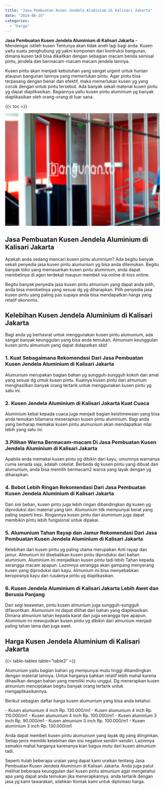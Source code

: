 ```yaml
---
title: "Jasa Pembuatan Kusen Jendela Aluminium di Kalisari Jakarta"
date: "2024-06-25"
categories: 
  - "harga"
---
```


**Jasa Pembuatan Kusen Jendela Aluminium di Kalisari Jakarta** – Mendengar istileh kusen Tentunya akan tidak aneh lagi bagi anda. Kusen yaitu suatu penghubung yg yakni komponen dari kontruksi bangunan, dimana kusen tadi bisa dikaitkan dengan sebagian macam benda semisal pintu, jendela dan bermacam-macam macam jendela lainnya.

Kusen pintu akan menjadi kebutuhan yang sangat urgent untuk hunian ataupun bangunan lainnya yang memerlukan pintu. Agar pintu bisa terpasang dengan benar dan efektif, maka memerlukan kusen yg yang cocok dengan untuk pintu tersebut. Ada banyak sekali material kusen pintu yg dapat diaplikasikan. Bagiannya yaitu kusen pintu aluminium yg banyak diaplikasikan oleh orang-orang di luar sana.

{{< toc >}}

![Jasa Pembuatan Kusen Jendela Aluminium di Kalisari Jakarta](/images/harga-kusen-jendela-alumunium-21.png)

## Jasa Pembuatan Kusen Jendela Aluminium di Kalisari Jakarta

Apakah anda sedang mencari kusen pintu aluminium? Ada begitu banyak sekali penyedia jasa kusen pintu alumunium yg bisa anda ditemukan. Begitu banyak toko yang memasarkan kusen pintu aluminium, anda dapat membelinya di agen terdekat maupun membeli via online di kios online.

Begitu banyak penyedia jasa kusen pintu almunium yang dapat anda pilih, anda bisa membelinya yang sesuai dg yg diharapkan. Pilih penyedia jasa kusen pintu yang paling pas supaya anda bisa mendapatkan harga yang relatif ekonomis.

## Kelebihan Kusen Jendela Aluminium di Kalisari Jakarta

Bagi anda yg berhasrat untuk menggunakan kusen pintu alumunium, ada sangat banyak keunggulan yang bisa anda temukan. Almunium keunggulan kusen pintu almunium yang dapat didapatkan sbb!

### 1\. Kuat Sebagaimana Rekomendasi Dari Jasa Pembuatan Kusen Jendela Aluminium di Kalisari Jakarta

Alumunium merupakan bagian bahan yg sungguh-sungguh kokoh dan amat yang sesuai dg untuk kusen pintu. Kuatnya kusen pintu dari almunium menghasilkan banyak orang tertarik untuk menggunakan kusen pintu yg satu ini.

### 2\. Kusen Jendela Aluminium di Kalisari Jakarta Kuat Cuaca

Aluminium kebal kepada cuaca juga menjadi bagian keistimewaan yang bisa anda temukan bilamana menerapkan kusen pintu aluminium. Bagi anda yang berharap memakai kusen pintu alumunium akan mendapatkan nilai lebih yang satu ini.

### 3.Pilihan Warna Bermacam-macam Di Jasa Pembuatan Kusen Jendela Aluminium di Kalisari Jakarta

Apabila anda memakai kusen pintu yg dibikin dari kayu, umumnya warnanya cuma senada saja, adalah cokelat. Berbeda dg kusen pintu yang dibuat dari alumunium, anda bisa memilih bermacam2 warna yang layak dengan yg diharapkan.

### 4\. Bobot Lebih Ringan Rekomendasi Dari Jasa Pembuatan Kusen Jendela Aluminium di Kalisari Jakarta

Dari sisi beban, kusen pintu juga lebih ringan dibandingkan dg kusen yg diproduksi dari material yang lain. Alumunium tdk mempunyai berat yang paling seperti besi. Ringannya kusen pintu dari aluminium juga dapat membikin pintu lebih fungsional untuk dipakai.

### 5\. Alumunium Tahan Rayap dan Jamur Rekomendasi Dari Jasa Pembuatan Kusen Jendela Aluminium di Kalisari Jakarta

Kelebihan dari kusen pintu yg paling utama merupakan Anti rayap dan jamur. Almunium ini disebabkan kusen pintu diproduksi dari bahan aluminium. Aluminium ini menjadikan kusen pintu tadi lebih Tahan kepada serangga macam apapun. Lazimnya serangga akan gampang menyerang kusen yang diproduksi dari kayu. Almunium ini bisa menyebabkan keroposnya kayu dan rusaknya pintu yg diaplikasikan.

### 6\. Kusen Jendela Aluminium di Kalisari Jakarta Lebih Awet dan Berusia Panjang

Dari segi keawetan, pintu kusen almunium juga sungguh-sungguh difavoritkan. Alumunium ini dapat dilihat dari bahan yang diaplikasikan. Dimana almunium tahan kepada karat dan juga serangga tipe apapun. Aluminium ini mewujudkan kusen pintu yg dibikin dari almunium menjadi paling tahan lama dan juga awet.

## Harga Kusen Jendela Aluminium di Kalisari Jakarta

{{< table-tables table="table2" >}}

Alumunium yaitu bagian bahan yg mempunyai mutu tinggi dibandingkan dengan material lainnya. Untuk harganya bahkan relatif lebih mahal karena dihasilkan dengan bahan yang memiliki mutu unggul. Dg menerapkan kusen almunium menciptakan begitu banyak orang tertarik untuk mengaplikasikannya.

Berikut sebagian daftar harga kusen alumunium yang bisa anda ketahui:

\- Kusen alumunium 4 inch Rp. 130.000/m1 - Kusen alumunium 4 inch Rp. 110.000/m1 - Kusen alumunium 4 inch Rp. 100.000/m1 - Kusen aluminium 3 inch Rp. 90.000/m1 - Kusen almunium 3 inch Rp. 100.000/m1 - Kusen aluminium 3 inch Rp. 130.000/m1

Anda dapat membeli kusen pintu alumunium yang layak dg yang diinginkan. Setiap jenis memiliki kelebihan dan sisi negative sendiri-sendiri. Lazimnya semakin mahal harganya karenanya kian bagus mutu dari kusen almunium tadi.

Seperti itulah beberapa uraian yang dapat kami uraikan tentang Jasa Pembuatan Kusen Jendela Aluminium di Kalisari Jakarta. Anda juga patut melihat beberapa keunggulan dari kusen pintu almunium agar mengetahui apa yang dapat anda temukan jika menerapkannya. anda tertarik dengan jasa yg kami tawarakan, silahkan Kontak kami untuk diplomasi harga.
